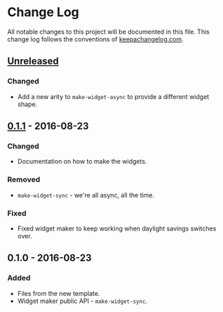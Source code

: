 # Change Log
All notable changes to this project will be documented in this file. This change log follows the conventions of [keepachangelog.com](http://keepachangelog.com/).

## [Unreleased]
### Changed
- Add a new arity to `make-widget-async` to provide a different widget shape.

## [0.1.1] - 2016-08-23
### Changed
- Documentation on how to make the widgets.

### Removed
- `make-widget-sync` - we're all async, all the time.

### Fixed
- Fixed widget maker to keep working when daylight savings switches over.

## 0.1.0 - 2016-08-23
### Added
- Files from the new template.
- Widget maker public API - `make-widget-sync`.

[Unreleased]: https://github.com/your-name/chapter5/compare/0.1.1...HEAD
[0.1.1]: https://github.com/your-name/chapter5/compare/0.1.0...0.1.1
